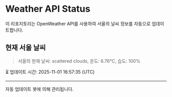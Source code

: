 
# Weather API Status

이 리포지토리는 OpenWeather API를 사용하여 서울의 날씨 정보를 자동으로 업데이트합니다.

## 현재 서울 날씨
> 서울의 현재 날씨: scattered clouds, 온도: 6.76°C, 습도: 100%

⏳ 업데이트 시간: 2025-11-01 16:57:35 (UTC)

---
자동 업데이트 봇에 의해 관리됩니다.
